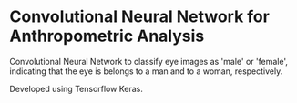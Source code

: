 # Convolutional Neural Network for Anthropometric Analysis
Convolutional Neural Network to classify eye images as 'male' or 'female', indicating that the eye is belongs to a man and to a woman, respectively.

Developed using Tensorflow Keras.
